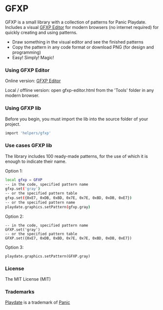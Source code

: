 # GFXP

GFXP is a small library with a collection of patterns for Panic Playdate. Includes a visual [GFXP Editor](http://www.ivansergeev.com/gfxp/) for modern browsers (no internet required) for quickly creating and using patterns.

- Draw something in the visual editor and see the finished patterns
- Copy the pattern in any code format or download PNG (for design and programming)
- Easy! Simply! Magic!

### Using GFXP Editor

Online version: [GFXP Editor](http://www.ivansergeev.com/gfxp/)

Local / offline version: open gfxp-editor.html from the 'Tools' folder in any modern browser.


### Using GFXP lib

Before you begin, you must import the lib into the source folder of your project.

```sh
import 'helpers/gfxp'
```


### Use cases GFXP lib

The library includes 100 ready-made patterns, for the use of which it is enough to indicate their name.

Option 1:

```sh
local gfxp = GFXP
-- in the code, specified pattern name
gfxp.set('gray')
-- or the specified pattern table
gfxp.set({0xE7, 0xDB, 0xBD, 0x7E, 0x7E, 0xBD, 0xDB, 0xE7})
-- or the specified pattern name
playdate.graphics.setPattern(gfxp.gray)
```

Option 2:

```
-- in the code, specified pattern name
GFXP.set('gray')
-- or the specified pattern table
GFXP.set({0xE7, 0xDB, 0xBD, 0x7E, 0x7E, 0xBD, 0xDB, 0xE7})
```

Option 3:

```
playdate.graphics.setPattern(GFXP.gray)	
```



### License

The MIT License (MIT)


### Trademarks

[Playdate](https://play.date/) is a trademark of [Panic](https://panic.com/)
